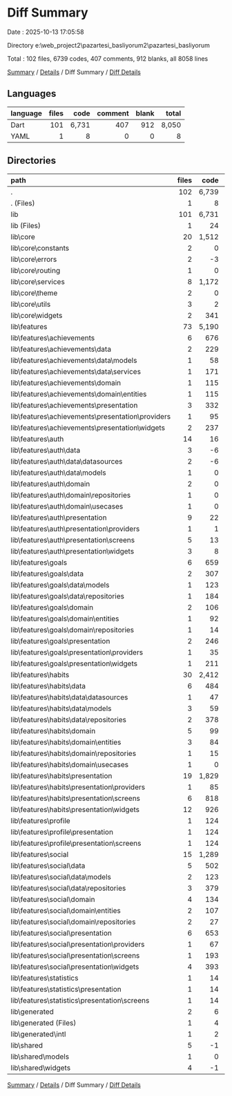 # Diff Summary

Date : 2025-10-13 17:05:58

Directory e:\\web_project2\\pazartesi_basliyorum2\\pazartesi_basliyorum

Total : 102 files,  6739 codes, 407 comments, 912 blanks, all 8058 lines

[Summary](results.md) / [Details](details.md) / Diff Summary / [Diff Details](diff-details.md)

## Languages
| language | files | code | comment | blank | total |
| :--- | ---: | ---: | ---: | ---: | ---: |
| Dart | 101 | 6,731 | 407 | 912 | 8,050 |
| YAML | 1 | 8 | 0 | 0 | 8 |

## Directories
| path | files | code | comment | blank | total |
| :--- | ---: | ---: | ---: | ---: | ---: |
| . | 102 | 6,739 | 407 | 912 | 8,058 |
| . (Files) | 1 | 8 | 0 | 0 | 8 |
| lib | 101 | 6,731 | 407 | 912 | 8,050 |
| lib (Files) | 1 | 24 | 5 | 8 | 37 |
| lib\\core | 20 | 1,512 | 114 | 300 | 1,926 |
| lib\\core\\constants | 2 | 0 | 0 | 2 | 2 |
| lib\\core\\errors | 2 | -3 | 0 | 0 | -3 |
| lib\\core\\routing | 1 | 0 | 0 | 1 | 1 |
| lib\\core\\services | 8 | 1,172 | 110 | 258 | 1,540 |
| lib\\core\\theme | 2 | 0 | 0 | 2 | 2 |
| lib\\core\\utils | 3 | 2 | 0 | 3 | 5 |
| lib\\core\\widgets | 2 | 341 | 4 | 34 | 379 |
| lib\\features | 73 | 5,190 | 288 | 605 | 6,083 |
| lib\\features\\achievements | 6 | 676 | 38 | 84 | 798 |
| lib\\features\\achievements\\data | 2 | 229 | 19 | 33 | 281 |
| lib\\features\\achievements\\data\\models | 1 | 58 | 5 | 7 | 70 |
| lib\\features\\achievements\\data\\services | 1 | 171 | 14 | 26 | 211 |
| lib\\features\\achievements\\domain | 1 | 115 | 3 | 10 | 128 |
| lib\\features\\achievements\\domain\\entities | 1 | 115 | 3 | 10 | 128 |
| lib\\features\\achievements\\presentation | 3 | 332 | 16 | 41 | 389 |
| lib\\features\\achievements\\presentation\\providers | 1 | 95 | 9 | 16 | 120 |
| lib\\features\\achievements\\presentation\\widgets | 2 | 237 | 7 | 25 | 269 |
| lib\\features\\auth | 14 | 16 | 0 | 2 | 18 |
| lib\\features\\auth\\data | 3 | -6 | 0 | 1 | -5 |
| lib\\features\\auth\\data\\datasources | 2 | -6 | 0 | 0 | -6 |
| lib\\features\\auth\\data\\models | 1 | 0 | 0 | 1 | 1 |
| lib\\features\\auth\\domain | 2 | 0 | 0 | -3 | -3 |
| lib\\features\\auth\\domain\\repositories | 1 | 0 | 0 | 1 | 1 |
| lib\\features\\auth\\domain\\usecases | 1 | 0 | 0 | -4 | -4 |
| lib\\features\\auth\\presentation | 9 | 22 | 0 | 4 | 26 |
| lib\\features\\auth\\presentation\\providers | 1 | 1 | 0 | 1 | 2 |
| lib\\features\\auth\\presentation\\screens | 5 | 13 | 0 | 3 | 16 |
| lib\\features\\auth\\presentation\\widgets | 3 | 8 | 0 | 0 | 8 |
| lib\\features\\goals | 6 | 659 | 38 | 85 | 782 |
| lib\\features\\goals\\data | 2 | 307 | 8 | 41 | 356 |
| lib\\features\\goals\\data\\models | 1 | 123 | 5 | 10 | 138 |
| lib\\features\\goals\\data\\repositories | 1 | 184 | 3 | 31 | 218 |
| lib\\features\\goals\\domain | 2 | 106 | 17 | 19 | 142 |
| lib\\features\\goals\\domain\\entities | 1 | 92 | 6 | 8 | 106 |
| lib\\features\\goals\\domain\\repositories | 1 | 14 | 11 | 11 | 36 |
| lib\\features\\goals\\presentation | 2 | 246 | 13 | 25 | 284 |
| lib\\features\\goals\\presentation\\providers | 1 | 35 | 10 | 12 | 57 |
| lib\\features\\goals\\presentation\\widgets | 1 | 211 | 3 | 13 | 227 |
| lib\\features\\habits | 30 | 2,412 | 128 | 223 | 2,763 |
| lib\\features\\habits\\data | 6 | 484 | 38 | 76 | 598 |
| lib\\features\\habits\\data\\datasources | 1 | 47 | 1 | 6 | 54 |
| lib\\features\\habits\\data\\models | 3 | 59 | 5 | 9 | 73 |
| lib\\features\\habits\\data\\repositories | 2 | 378 | 32 | 61 | 471 |
| lib\\features\\habits\\domain | 5 | 99 | 18 | 0 | 117 |
| lib\\features\\habits\\domain\\entities | 3 | 84 | 12 | 10 | 106 |
| lib\\features\\habits\\domain\\repositories | 1 | 15 | 6 | 5 | 26 |
| lib\\features\\habits\\domain\\usecases | 1 | 0 | 0 | -15 | -15 |
| lib\\features\\habits\\presentation | 19 | 1,829 | 72 | 147 | 2,048 |
| lib\\features\\habits\\presentation\\providers | 1 | 85 | 5 | 10 | 100 |
| lib\\features\\habits\\presentation\\screens | 6 | 818 | 37 | 79 | 934 |
| lib\\features\\habits\\presentation\\widgets | 12 | 926 | 30 | 58 | 1,014 |
| lib\\features\\profile | 1 | 124 | 1 | 5 | 130 |
| lib\\features\\profile\\presentation | 1 | 124 | 1 | 5 | 130 |
| lib\\features\\profile\\presentation\\screens | 1 | 124 | 1 | 5 | 130 |
| lib\\features\\social | 15 | 1,289 | 83 | 205 | 1,577 |
| lib\\features\\social\\data | 5 | 502 | 36 | 93 | 631 |
| lib\\features\\social\\data\\models | 2 | 123 | 10 | 14 | 147 |
| lib\\features\\social\\data\\repositories | 3 | 379 | 26 | 79 | 484 |
| lib\\features\\social\\domain | 4 | 134 | 20 | 24 | 178 |
| lib\\features\\social\\domain\\entities | 2 | 107 | 3 | 7 | 117 |
| lib\\features\\social\\domain\\repositories | 2 | 27 | 17 | 17 | 61 |
| lib\\features\\social\\presentation | 6 | 653 | 27 | 88 | 768 |
| lib\\features\\social\\presentation\\providers | 1 | 67 | 21 | 25 | 113 |
| lib\\features\\social\\presentation\\screens | 1 | 193 | -1 | 27 | 219 |
| lib\\features\\social\\presentation\\widgets | 4 | 393 | 7 | 36 | 436 |
| lib\\features\\statistics | 1 | 14 | 0 | 1 | 15 |
| lib\\features\\statistics\\presentation | 1 | 14 | 0 | 1 | 15 |
| lib\\features\\statistics\\presentation\\screens | 1 | 14 | 0 | 1 | 15 |
| lib\\generated | 2 | 6 | 0 | 0 | 6 |
| lib\\generated (Files) | 1 | 4 | 0 | 0 | 4 |
| lib\\generated\\intl | 1 | 2 | 0 | 0 | 2 |
| lib\\shared | 5 | -1 | 0 | -1 | -2 |
| lib\\shared\\models | 1 | 0 | 0 | 1 | 1 |
| lib\\shared\\widgets | 4 | -1 | 0 | -2 | -3 |

[Summary](results.md) / [Details](details.md) / Diff Summary / [Diff Details](diff-details.md)
